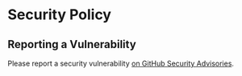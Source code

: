 # Security Policy

## Reporting a Vulnerability

Please report a security vulnerability [on GitHub Security Advisories](https://github.com/xdev-software/vaadin-simple-grid-filter/security/advisories/new).
